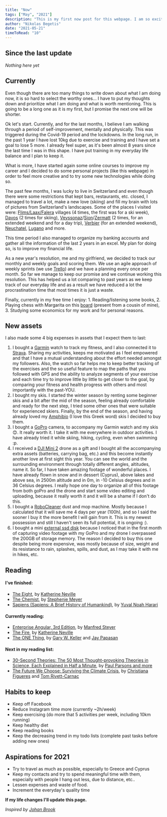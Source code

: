 ```yaml
---
title: "Now"
tags: ["May", "2021"]
description: "This is my first now post for this webpage. I am so excited :)!"
author: "Nikolas Begetis"
date: "2021-05-21"
timeToRead: "10"
---
```


## Since the last update
*Nothing here yet*

## Currently
Even though there are too many things to write down about what I am doing now, it is so hard to select the worthy ones… I have to put my thoughts down and prioritize what I am doing and what is worth mentioning. This is going to be a long one as it is my first, but I promise the next one will be shorter.

Ok let's start. Currently, and for the last months, I believe I am walking through a period of self-improvement, mentally and physically. This was triggered during the Covid-19 period and the lockdowns. In the long run, in the past 1 year I have lost 10kg due to exercise and training and I have set a goal to lose 5 more. I already feel super, as it's been almost 8 years since the last time I was in this shape. I have put training in my everyday life balance and I plan to keep it.

What is more, I have started again some online courses to improve my career and I decided to do some personal projects (like this webpage) in order to feel more creative and to try some new technologies while doing so.

The past few months, I was lucky to live in Switzerland and even though there were some restrictions that kept bars, restaurants, etc. closed, I managed to travel a lot, make a new love (skiing) and fill my brain with lots of pictures from Switzerland's landscapes. Some of the places I visited were: <a href="https://www.flimslaax.com/" target="_blank">Flims/Laax/Falera</a> villages (4 times, the first was for a ski week), <a href="https://www.davos.ch/" target="_blank">Davos</a> (2 times for skiing), <a href="http://www.veysonnaz.ch/" target="_blank">Veyssonaz</a>/<a href="https://www.sion.ch/" target="_blank">Sion</a>/<a href="https://www.zermatt.ch/en" target="_blank">Zermatt</a> (2 times, for an extended weekend and for a day trip), <a href="https://www.verbier.ch/ete/" target="_blank">Verbier</a> (for an extended weekend), <a href="https://www.neuchatelville.ch/" target="_blank">Neuchatel</a>, <a href="https://www.luganoregion.com/en" target="_blank">Lugano</a> and more. 

This time period I also managed to organize my banking accounts and gather all the information of the last 2 years in an excel. My plan for doing so, is to improve my financial life.

As a new year's resolution, me and my girlfriend, we decided to track our monthly and weekly goals and scoring them. We use an agile approach of weekly sprints (we use <a href="https://trello.com/" target="_blank">Trello</a>) and we have a planning every once per month. So far we manage to keep our promise and we continue working this resolution. This has helped us a lot comparing to past years as we keep track of our everyday life and as a result we have reduced a lot the procrastination time that most times it is just a waste.

Finally, currently in my free time I enjoy:
	1. Reading/listening some books, 
	2. Playing chess with Margarita on this <a href="https://squareoffnow.com/" target="_blank">board</a> (present from a cousin of mine),
	3. Studying some economics for my work and for personal reasons.

## New assets
I also made some 4 big expenses in assets that I expect them to last:

1. I bought a <a href="https://buy.garmin.com/de-DE/DE/p/643260" target="_blank">Garmin</a> watch to track my fitness, and I also connected it to <a href="https://www.strava.com/athletes/73291755" target="_blank">Strava</a>. Sharing my activities, keeps me motivated as I feel empowered and that I have a mutual understanding about the effort needed amongst my followers. Also, the watch so far helps me to keep better tracking of the exercises and the so useful feature to map the paths that you followed with GPS and the ability to analyze segments of your exercise and each time try to improve little by little to get closer to the goal, by comparing your fitness and health progress with others and most importantly with the past-YOU.
2. I bought my skis. I started the winter season by renting some beginner skis and a bit after the mid of the season, feeling already comfortable and ready for the next step, I tried some other ones that were suitable for experienced skiers. Finally, by the end of the season, and having already loved my <a href="https://elanskis.com/eu/mens-skis/all-mountain" target="_blank">Amphibio</a> (I love this Greek word) skis I decided to buy them.
3. I bought a <a href="https://gopro.com/en/us/shop/cameras/hero9-black/CHDHX-901-master.html" target="_blank">GoPro</a> camera, to accompany my Garmin watch and my skis 😊. It really worth it. I take it with me everywhere in outdoor activities. I have already tried it while skiing, hiking, cycling, even when swimming :p.
4. I received a <a href="https://www.dji.com/ch/mini-2" target="_blank">DJI Mini 2</a> drone as a gift and I bought all the accompanying extra assets (batteries, carrying bag, etc.) and this become instantly another love at first sight this year. You can see the world and the surrounding environment through totally different angles, altitudes, name it. So far, I have taken amazing footage of wonderful places. I have already flown in snow and in dessert (Cyprus), above lakes and above sea, in 2500m altitude and in 0m, in -10 Celsius degrees and in 36 Celsius degrees. I really hope one day to organize all of this footage from both goPro and the drone and start some video editing and uploading, because it really worth it and it will be a shame if I don't do this.
5. I bought a <a href="https://www.samsung.com/my/vacuum-cleaners/robot/robot-vr05r5050wk/" target="_blank">RoboCleaner</a> dust and mop machine. Mostly because I calculated that it will save me 4 days per year (100h), and so I said the sooner I buy it the more benefit I will gain from it. This is my newest possession and still I haven't seen its full potential, it is ongoing :).
6. I bought a mini <a href="https://shop.westerndigital.com/products/portable-drives/sandisk-extreme-usb-3-1-ssd#SDSSDE60-2T00-G25" target="_blank">external ssd disk</a> because I noticed that in the first month of capturing video footage with my GoPro and my drone I overpassed the 200GB of storage memory. The reason I decided to buy this one despite being more expensive, was mostly because of size, weight and its resistance to rain, splashes, spills, and dust, as I may take it with me in hikes, etc.
	
## Reading
#### I've finished:
  * <a href="https://www.goodreads.com/book/show/113310.The_Eight" target="_blank">The Eight</a>, by <a href="https://www.goodreads.com/author/show/7172.Katherine_Neville" target="_blank">Katherine Neville</a>
  * <a href="https://www.goodreads.com/book/show/32940867-the-chemist" target="_blank">The Chemist</a>, by <a href="https://www.goodreads.com/author/show/941441.Stephenie_Meyer" target="_blank">Stephenie Meyer</a>
  * <a href="https://en.wikipedia.org/wiki/Sapiens:_A_Brief_History_of_Humankind" target="_blank">Sapiens (Sapiens: A Brief History of Humankind)</a>, by <a href="https://en.wikipedia.org/wiki/Yuval_Noah_Harari" target="_blank">Yuval Noah Harari</a>


#### Currently reading:
  * <a href="https://leanpub.com/enterprise-angular" target="_blank">Enterprise Angular, 3rd Edition</a>, by <a href="https://github.com/manfredsteyer" target="_blank">Manfred Steyer</a>
  * <a href="https://www.goodreads.com/book/show/2848984-the-fire" target="_blank">The Fire</a>, by <a href="https://www.goodreads.com/author/show/7172.Katherine_Neville" target="_blank">Katherine Neville</a>
  * <a href="https://en.wikipedia.org/wiki/The_One_Thing_(book)" target="_blank">The ONE Thing</a>, by <a  href="https://en.wikipedia.org/wiki/Gary_W._Keller" target="_blank">Gary W. Keller</a> and <a href="https://en.wikipedia.org/wiki/Jay_Papasan" target="_blank">Jay Papasan</a>

#### Next in my reading list:
  * <a href="https://www.goodreads.com/book/show/6611778-30-second-theories" target="_blank">30-Second Theories: The 50 Most Thought-provoking Theories in Science, Each Explained in Half a Minute</a>, by <a href="https://www.goodreads.com/book/show/6611778-30-second-theories" target="_blank">Paul Parsons and more</a>
  * <a href="https://www.amazon.com/Future-We-Choose-Surviving-Climate-ebook/dp/B07Y7HZLX8" target="_blank">The Future We Choose: Surviving the Climate Crisis</a>, by <a  href="https://www.amazon.com/Christiana-Figueres/e/B083M5M5FD/" target="_blank">Christiana Figueres</a> and <a href="https://www.amazon.com/Tom-Rivett-Carnac/e/B084QFZLP2/" target="_blank">Tom Rivett-Carnac</a>

## Habits to keep
  * Keep off Facebook
  * Reduce Instagram time more (currently ~2h/week)
  * Keep exercising (do more that 5 activities per week, including 10km running)
  * Keep healthy diet
  * Keep reading books
  * Keep the decreasing trend in my todo lists (complete past tasks before adding new ones)

## Aspirations for 2021
  * Try to travel as much as possible, especially to Greece and Cyprus
  * Keep my contacts and try to spend meaningful time with them, especially with people I hang out less, due to distance, etc..
  * Lessen expenses and waste of food.
  * Increment the everyday's quality time

**If my life changes I'll update this page.**

*Inspired by <a href="https://johanbrook.com/now/" target="_blank">Johan Brook</a>*
